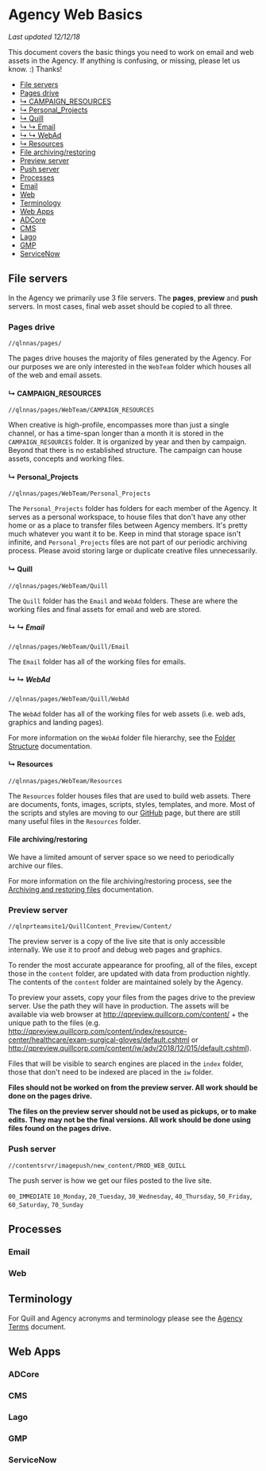 # Agency Web Basics
_Last updated 12/12/18_

This document covers the basic things you need to work on email and web assets in the Agency. If anything is confusing, or missing, please let us know. :) Thanks!

* [File servers](#file-servers)
* [Pages drive](#pages-drive)
* [&rdsh; CAMPAIGN_RESOURCES](#-campaing_resources)
* [&rdsh; Personal_Projects](#-personal_projects)
* [&rdsh; Quill](#-quill)
* [&rdsh; &rdsh; Email](#--email)
* [&rdsh; &rdsh; WebAd](#--webad)
* [&rdsh; Resources](#-resources)
* [File archiving/restoring](#file-archivingrestoring)
* [Preview server](#preview-server)
* [Push server](#push-server)
* [Processes](#processes)
* [Email](#email)
* [Web](#web)
* [Terminology](#terminology)
* [Web Apps](#web-apps)
* [ADCore](#adcore)
* [CMS](#cms)
* [Lago](#lago)
* [GMP](#gmp)
* [ServiceNow](#servicenow)

## File servers
In the Agency we primarily use 3 file servers. The __pages__, __preview__ and __push__ servers. In most cases, final web asset should be copied to all three.

### Pages drive
`//qlnnas/pages/`

The pages drive houses the majority of files generated by the Agency. For our purposes we are only interested in the `WebTeam` folder which houses all of the web and email assets.

#### &rdsh; CAMPAIGN_RESOURCES
`//qlnnas/pages/WebTeam/CAMPAIGN_RESOURCES`

When creative is high-profile, encompasses more than just a single channel, or has a time-span longer than a month it is stored in the `CAMPAIGN_RESOURCES` folder. It is organized by year and then by campaign. Beyond that there is no established structure. The campaign can house assets, concepts and working files. 

#### &rdsh; Personal_Projects
`//qlnnas/pages/WebTeam/Personal_Projects`

The `Personal_Projects` folder has folders for each member of the Agency. It serves as a personal workspace, to house files that don't have any other home or as a place to transfer files between Agency members. It's pretty much whatever you want it to be. Keep in mind that storage space isn't infinite, and `Personal_Projects` files are not part of our periodic archiving process. Please avoid storing large or duplicate creative files unnecessarily.

#### &rdsh; Quill
`//qlnnas/pages/WebTeam/Quill`

The `Quill` folder has the `Email` and `WebAd` folders. These are where the working files and final assets for email and web are stored.

##### &rdsh; &rdsh; Email
`//qlnnas/pages/WebTeam/Quill/Email`

The `Email` folder has all of the working files for emails.

##### &rdsh; &rdsh; WebAd
`//qlnnas/pages/WebTeam/Quill/WebAd`

The `WebAd` folder has all of the working files for web assets (i.e. web ads, graphics and landing pages).

For more information on the `WebAd` folder file hierarchy, see the [Folder Structure](https://github.com/agency-quill/agency-project-files/blob/master/documentation/folder-structure.md) documentation.

#### &rdsh; Resources
`//qlnnas/pages/WebTeam/Resources`

The `Resources` folder houses files that are used to build web assets. There are documents, fonts, images, scripts, styles, templates, and more. Most of the scripts and styles are moving to our [GitHub](https://github.com/agency-quill/agency-project-files) page, but there are still many useful files in the `Resources` folder.

#### File archiving/restoring
We have a limited amount of server space so we need to periodically archive our files.

For more information on the file archiving/restoring process, see the [Archiving and restoring files](https://github.com/agency-quill/agency-project-files/blob/master/documentation/file-archiving-restoring.md) documentation.

### Preview server
`//qlnprteamsite1/QuillContent_Preview/Content/`

The preview server is a copy of the live site that is only accessible internally. We use it to proof and debug web pages and graphics.

To render the most accurate appearance for proofing, all of the files, except those in the `content` folder, are updated with data from production nightly. The contents of the `content` folder are maintained solely by the Agency.

To preview your assets, copy your files from the pages drive to the preview server. Use the path they will have in production. The assets will be available via web browser at http://qpreview.quillcorp.com/content/ + the unique path to the files (e.g. http://qpreview.quillcorp.com/content/index/resource-center/healthcare/exam-surgical-gloves/default.cshtml or http://qpreview.quillcorp.com/content/iw/adv/2018/12/015/default.cshtml).

Files that will be visible to search engines are placed in the `index` folder, those that don't need to be indexed are placed in the `iw` folder.

__Files should not be worked on from the preview server. All work should be done on the pages drive.__

__The files on the preview server should not be used as pickups, or to make edits. They may not be the final versions. All work should be done using files found on the pages drive.__

### Push server
`//contentsrvr/imagepush/new_content/PROD_WEB_QUILL`

The push server is how we get our files posted to the live site. 

`00_IMMEDIATE`
`10_Monday`, `20_Tuesday`, `30_Wednesday`, `40_Thursday`, `50_Friday`, `60_Saturday`, `70_Sunday`

## Processes

### Email

### Web

## Terminology
For Quill and Agency acronyms and terminology please see the [Agency Terms](https://github.com/agency-quill/agency-project-files/blob/master/documentation/agency-terms.md) document.

## Web Apps
### ADCore
### CMS
### Lago
### GMP
### ServiceNow